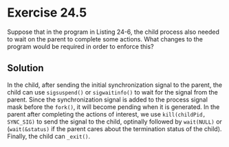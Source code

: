 # Exercise 24.5

Suppose that in the program in Listing 24-6, the child process also needed to
wait on the parent to complete some actions. What changes to the program would
be required in order to enforce this?

## Solution

In the child, after sending the initial synchronization signal to the parent,
the child can use `sigsuspend()` or `sigwaitinfo()` to wait for the signal from
the parent. Since the synchronization signal is added to the process signal mask
before the `fork()`, it will become pending when it is generated. In the parent
after completing the actions of interest, we use `kill(childPid, SYNC_SIG)` to
send the signal to the child, optinally followed by `wait(NULL)` or (`wait(&status)`
if the parent cares about the termination status of the child). Finally, the child
can `_exit()`.

